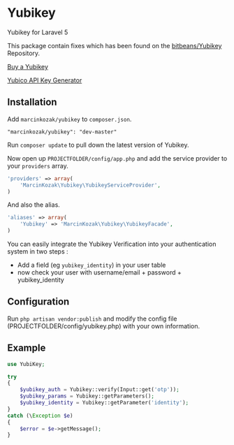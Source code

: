 # Yubikey

Yubikey for Laravel 5

This package contain fixes which has been found on the [bitbeans/Yubikey](https://github.com/bitbeans/Yubikey) Repository.

[Buy a Yubikey](https://store.yubico.com)

[Yubico API Key Generator](https://upgrade.yubico.com/getapikey/)


## Installation

Add `marcinkozak/yubikey` to `composer.json`.
```
"marcinkozak/yubikey": "dev-master"
```

Run `composer update` to pull down the latest version of Yubikey.

Now open up `PROJECTFOLDER/config/app.php` and add the service provider to your `providers` array.
```php
'providers' => array(
	'MarcinKozak\Yubikey\YubikeyServiceProvider',
)
```

And also the alias.
```php
'aliases' => array(
	'Yubikey' => 'MarcinKozak\Yubikey\YubikeyFacade',
)
```

You can easily integrate the Yubikey Verification into your authentication system in two steps :
- Add a field (eg `yubikey_identity`) in your user table
- now check your user with username/email + password + yubikey_identity


## Configuration

Run `php artisan vendor:publish` and modify the config file (PROJECTFOLDER/config/yubikey.php) with your own information.


## Example

```php
use YubiKey;

try
{
	$yubikey_auth = Yubikey::verify(Input::get('otp'));
	$yubikey_params = Yubikey::getParameters();
	$yubikey_identity = Yubikey::getParameter('identity');
}
catch (\Exception $e)
{
	$error = $e->getMessage();
}
```
